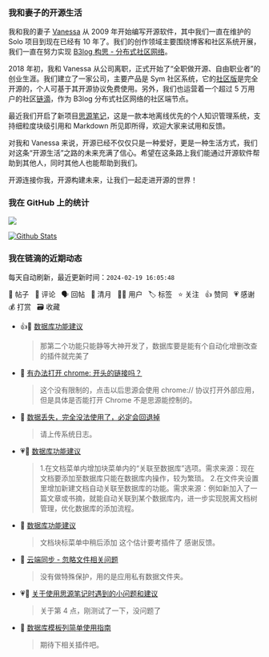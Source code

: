 ### 我和妻子的开源生活

我和我的妻子 [Vanessa](https://github.com/Vanessa219) 从 2009 年开始编写开源软件，其中我们一直在维护的 Solo 项目到现在已经有 10 年了。我们的创作领域主要围绕博客和社区系统开展，我们一直在努力实现 [B3log 构思 - 分布式社区网络](https://ld246.com/article/1546941897596)。

2018 年初，我和 Vanessa 从公司离职，正式开始了“全职做开源、自由职业者”的创业生涯。我们建立了一家公司，主要产品是 Sym 社区系统，它的[社区版](https://github.com/88250/symphony)是完全开源的，个人可基于其开源协议免费使用。另外，我们也运营着一个超过 5 万用户的社区[链滴](https://ld246.com)，作为 B3log 分布式社区网络的社区端节点。

最近我们开启了新项目[思源笔记](https://github.com/siyuan-note/siyuan)，这是一款本地离线优先的个人知识管理系统，支持细粒度块级引用和 Markdown 所见即所得，欢迎大家来试用和反馈。

对我和 Vanessa 来说，开源已经不仅仅只是一种爱好，更是一种生活方式，我们对这条“开源生活”之路的未来充满了信心。希望在这条路上我们能通过开源软件帮助到其他人，同时其他人也能帮助到我们。

开源连接你我，开源构建未来，让我们一起走进开源的世界！

### 我在 GitHub 上的统计

<a title="Hits" target="_blank" href="https://github.com/88250/88250"><img src="https://hits.b3log.org/88250/88250.svg"></a>

[![Github Stats](https://github-readme-stats.vercel.app/api?username=88250&theme=tokyonight&show_icons=true)](https://github.com/88250)

<!--events start -->

### 我在链滴的近期动态

每天自动刷新，最近更新时间：`2024-02-19 16:05:48`

📝 帖子 &nbsp; 💬 评论 &nbsp; 🗣 回帖 &nbsp; 🌙 清月 &nbsp; 👨‍💻 用户 &nbsp; 🏷️ 标签 &nbsp; ⭐️ 关注 &nbsp; 👍 赞同 &nbsp; 💗 感谢 &nbsp; 💰 打赏 &nbsp; 🗃 收藏

* 👍💬 [数据库功能建议](https://ld246.com/article/1708314396916/comment/1708329503610#comments)

  > 那第二个功能只能静等大神开发了，数据库要是能有个自动化增删改查的插件就完美了
* 💬 [有办法打开 chrome: 开头的链接吗？](https://ld246.com/article/1708252652767/comment/1708329508863#comments)

  > 这个没有限制的，点击以后思源会使用 chrome:// 协议打开外部应用，但是具体是否能打开 Chrome 不是思源能控制的。
* 💬 [数据丢失，完全没法使用了，必定会回退掉](https://ld246.com/article/1708322501603/comment/1708328586162#comments)

  > 请上传系统日志。
* 💗📝 [数据库功能建议](https://ld246.com/article/1708314396916)

  > 1.在文档菜单内增加块菜单内的“关联至数据库”选项。需求来源：现在文档要添加至数据库只能在数据库内操作，较为繁琐。 2.在文件夹设置里增加新建文档自动关联至数据库的功能。需求来源：例如新加入了一篇文章或书摘，就能自动关联到某个数据库内，进一步实现脱离文档树管理，优化数据库的添加流程。
* 💬 [数据库功能建议](https://ld246.com/article/1708314396916/comment/1708328562827#comments)

  > 文档块标菜单中稍后添加 这个估计要考插件了 感谢反馈。
* 💬 [云端同步 - 忽略文件相关问题](https://ld246.com/article/1641266236832/comment/1708251237096#comments)

  > 没有做特殊保护，用的是应用私有数据文件夹。
* 💗💬 [关于使用思源笔记时遇到的小问题和建议](https://ld246.com/article/1708075588547/comment/1708250263498#comments)

  > 关于第 4 点，刚测试了一下，没问题了
* 💬 [数据库模板列简单使用指南](https://ld246.com/article/1703040304584/comment/1708250279816#comments)

  > 期待下相关插件吧。


<!--events end -->

